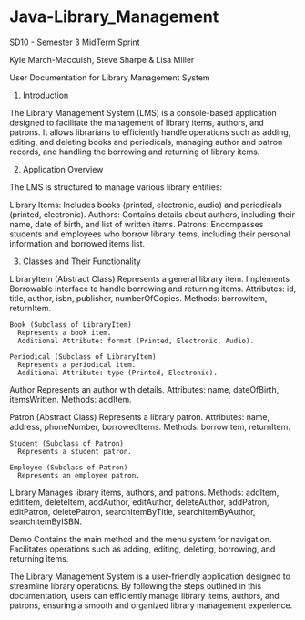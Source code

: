 # Java-Library_Management
SD10 - Semester 3 MidTerm Sprint

Kyle March-Maccuish, Steve Sharpe & Lisa Miller


User Documentation for Library Management System 

1. Introduction

The Library Management System (LMS) is a console-based application designed to facilitate the management of library items, authors, and patrons. It allows librarians to efficiently handle operations such as adding, editing, and deleting books and periodicals, managing author and patron records, and handling the borrowing and returning of library items.


2. Application Overview

The LMS is structured to manage various library entities:

Library Items: Includes books (printed, electronic, audio) and periodicals (printed, electronic).
Authors: Contains details about authors, including their name, date of birth, and list of written items.
Patrons: Encompasses students and employees who borrow library items, including their personal information and borrowed items list.


3. Classes and Their Functionality

LibraryItem (Abstract Class)
  Represents a general library item.
  Implements Borrowable interface to handle borrowing and returning items.
  Attributes: id, title, author, isbn, publisher, numberOfCopies.
  Methods: borrowItem, returnItem.
  
    Book (Subclass of LibraryItem)
      Represents a book item.
      Additional Attribute: format (Printed, Electronic, Audio).

    Periodical (Subclass of LibraryItem)
      Represents a periodical item.
      Additional Attribute: type (Printed, Electronic).

Author
  Represents an author with details.
  Attributes: name, dateOfBirth, itemsWritten.
  Methods: addItem.

Patron (Abstract Class)
  Represents a library patron.
  Attributes: name, address, phoneNumber, borrowedItems.
  Methods: borrowItem, returnItem.

    Student (Subclass of Patron)
      Represents a student patron.

    Employee (Subclass of Patron)
      Represents an employee patron.

Library
  Manages library items, authors, and patrons.
  Methods: addItem, editItem, deleteItem, addAuthor, editAuthor, deleteAuthor, addPatron, editPatron, deletePatron, searchItemByTitle, searchItemByAuthor, searchItemByISBN.

Demo
  Contains the main method and the menu system for navigation.
  Facilitates operations such as adding, editing, deleting, borrowing, and returning items.


The Library Management System is a user-friendly application designed to streamline library operations. By following the steps outlined in this documentation, users can efficiently manage library items, authors, and patrons, ensuring a smooth and organized library management experience.
